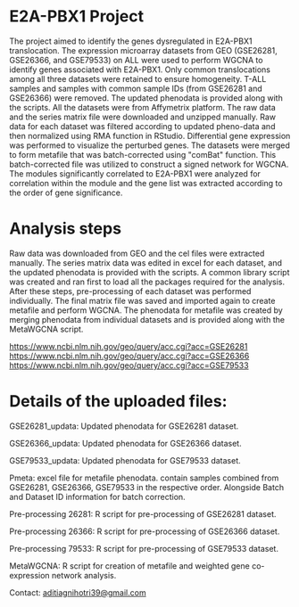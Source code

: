# E2A-PBX1 Project
The project aimed to identify the genes dysregulated in E2A-PBX1 translocation. The expression microarray datasets from GEO (GSE26281, GSE26366, and GSE79533) on ALL were used to perform WGCNA to identify genes associated with E2A-PBX1. Only common translocations among all three datasets were retained to ensure homogeneity. T-ALL samples and samples with common sample IDs (from GSE26281 and GSE26366) were removed. The updated phenodata is provided along with the scripts. All the datasets were from Affymetrix platform. The raw data and the series matrix file were downloaded and unzipped manually. Raw data for each dataset was filtered according to updated pheno-data and then normalized using RMA function in RStudio. Differential gene expression was performed to visualize the perturbed genes. The datasets were merged to form metafile that was batch-corrected using "comBat" function. This batch-corrected file was utilized to construct a signed network for WGCNA. The modules significantly correlated to E2A-PBX1 were analyzed for correlation within the module and the gene list was extracted according to the order of gene significance.

# Analysis steps
Raw data was downloaded from GEO and the cel files were extracted manually. The series matrix data was edited in excel for each dataset, and the updated phenodata is provided with the scripts. A common library script was created and ran first to load all the packages required for the analysis. After these steps, pre-processing of each dataset was performed individually. The final matrix file was saved and imported again to create metafile and perform WGCNA. The phenodata for metafile was created by merging phenodata from individual datasets and is provided along with the MetaWGCNA script.

https://www.ncbi.nlm.nih.gov/geo/query/acc.cgi?acc=GSE26281
https://www.ncbi.nlm.nih.gov/geo/query/acc.cgi?acc=GSE26366
https://www.ncbi.nlm.nih.gov/geo/query/acc.cgi?acc=GSE79533



# Details of the uploaded files:

GSE26281_updata: Updated phenodata for GSE26281 dataset.

GSE26366_updata: Updated phenodata for GSE26366 dataset.

GSE79533_updata: Updated phenodata for GSE79533 dataset.

Pmeta: excel file for metafile phenodata. contain samples combined from GSE26281, GSE26366, GSE79533 in the respective order. Alongside Batch and Dataset ID information for batch correction.

Pre-processing 26281: R script for pre-processing of GSE26281 dataset. 

Pre-processing 26366: R script for pre-processing of GSE26366 dataset.

Pre-processing 79533: R script for pre-processing of GSE79533 dataset.

MetaWGCNA: R script for creation of metafile and weighted gene co-expression network analysis.

Contact: aditiagnihotri39@gmail.com



